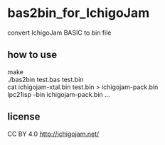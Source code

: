 # bas2bin_for_IchigoJam

convert IchigoJam BASIC to bin file

## how to use

make  
./bas2bin test.bas test.bin  
cat ichigojam-xtal.bin test.bin > ichigojam-pack.bin  
lpc21isp -bin ichigojam-pack.bin ...  

## license

CC BY 4.0 http://ichigojam.net/


